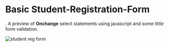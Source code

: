#  Basic Student-Registration-Form
 . A preview of **Onchange** select statements using javascript and some little form validation.
 
 ![student reg form](https://user-images.githubusercontent.com/40341693/89714733-8e667080-d9a9-11ea-8113-d072f944956c.png)
